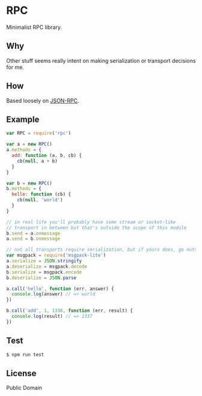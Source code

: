 # RPC
Minimalist RPC library.

## Why
Other stuff seems really intent on making serialization or transport decisions for me.

## How
Based loosely on [JSON-RPC](http://www.jsonrpc.org/specification).

## Example
``` javascript
var RPC = require('rpc')

var a = new RPC()
a.methods = {
  add: function (a, b, cb) {
    cb(null, a + b)
  }
}

var b = new RPC()
b.methods = {
  hello: function (cb) {
    cb(null, 'world')
  }
}

// in real life you'll probably have some stream or socket-like
// transport in between but that's outside the scope of this module
b.send = a.onmessage
a.send = b.onmessage

// not all transports require serialization, but if yours does, go nuts:
var msgpack = require('msgpack-lite')
a.serialize = JSON.stringify
a.deserialize = msgpack.decode
b.serialize = msgpack.encode
b.deserialize = JSON.parse

a.call('hello', function (err, answer) {
  console.log(answer) // => world
})

b.call('add', 1, 1336, function (err, result) {
  console.log(result) // => 1337
})
```

## Test
``` bash
$ npm run test
```

## License
Public Domain
